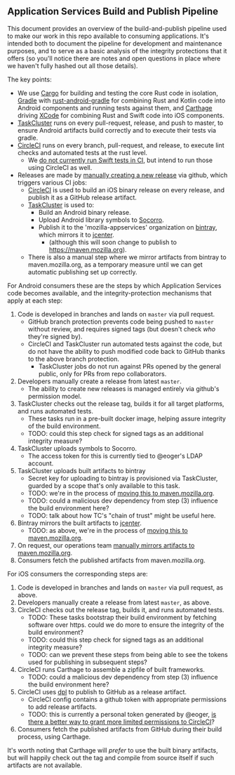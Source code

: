 ## Application Services Build and Publish Pipeline

This document provides an overview of the build-and-publish pipeline used to make our work
in this repo available to consuming applications. It's intended both to document the pipeline
for development and maintenance purposes, and to serve as a basic analysis of the integrity
protections that it offers (so you'll notice there are notes and open questions in place where
we haven't fully hashed out all those details).

The key points:

* We use [Cargo](https://github.com/rust-lang/cargo) for building and testing the core Rust code in isolation,
  [Gradle](https://gradle.org/) with [rust-android-gradle](https://github.com/mozilla/rust-android-gradle)
  for combining Rust and Kotlin code into Android components and running tests against them,
  and [Carthage](https://github.com/Carthage/Carthage) driving [XCode](../xconfig)
  for combining Rust and Swift code into iOS components.
* [TaskCluster](../automation/taskcluster/README.md) runs on every pull-request, release,
  and push to master, to ensure Android artifacts build correctly and to execute their
  tests via gradle.
* [CircleCI](../.circleci/config.yml) runs on every branch, pull-request, and release,
  to execute lint checks and automated tests at the rust level.
  * We [do not currently run Swift tests in CI](https://github.com/mozilla/application-services/issues/607),
    but intend to run those using CircleCI as well.
* Releases are made by [manually creating a new release](./howtos/cut-a-new-release.md) via github,
  which triggers various CI jobs:
    * [CircleCI](../.circleci/config.yml) is used to build an iOS binary release on every release,
      and publish it as a GitHub release artifact.
    * [TaskCluster](../automation/taskcluster/README.md) is used to:
        * Build an Android binary release.
        * Upload Android library symbols to [Socorro](https://wiki.mozilla.org/Socorro).
        * Publish it to the 'mozilla-appservices' organization on [bintray](https://bintray.com/),
          which mirrors it to [jcenter](https://bintray.com/bintray/jcenter).
           * (although this will soon change to publish to https://maven.mozilla.org).
    * There is also a manual step where we mirror artifacts from bintray to maven.mozilla.org,
      as a temporary measure until we can get automatic publishing set up correctly.

For Android consumers these are the steps by which Application Services code becomes available,
and the integrity-protection mechanisms that apply at each step:

1. Code is developed in branches and lands on `master` via pull request.
    * GitHub branch protection prevents code being pushed to `master` without review,
      and requires signed tags (but doesn't check *who* they're signed by).
    * CircleCI and TaskCluster run automated tests against the code, but do not have
      the ability to push modified code back to GitHub thanks to the above branch protection.
      * TaskCluster jobs do not run against PRs opened by the general public,
        only for PRs from repo collaborators.
2. Developers manually create a release from latest `master`.
    * The ability to create new releases is managed entirely via github's permission model.
3. TaskCluster checks out the release tag, builds it for all target platforms, and runs automated tests.
    * These tasks run in a pre-built docker image, helping assure integrity of the build environment.
    * TODO: could this step check for signed tags as an additional integrity measure?
5. TaskCluster uploads symbols to Socorro.
    * The access token for this is currently tied to @eoger's LDAP account.
5. TaskCluster uploads built artifacts to bintray
    * Secret key for uploading to bintray is provisioned via TaskCluster,
      guarded by a scope that's only available to this task.
    * TODO: we're in the process of [moving this to maven.mozilla.org](https://github.com/mozilla/application-services/issues/252).
    * TODO: could a malicious dev dependency from step (3) influence the build environment here?
    * TODO: talk about how TC's "chain of trust" might be useful here.
6. Bintray mirrors the built artifacts to [jcenter](https://bintray.com/bintray/jcenter).
    * TODO: as above, we're in the process of [moving this to maven.mozilla.org](https://github.com/mozilla/application-services/issues/252).
7. On request, our operations team [manually mirrors artifacts to maven.mozilla.org](https://bugzilla.mozilla.org/show_bug.cgi?id=1540775).
8. Consumers fetch the published artifacts from maven.mozilla.org.

For iOS consumers the corresponding steps are:

1. Code is developed in branches and lands on `master` via pull request, as above.
2. Developers manually create a release from latest `master`, as above.
3. CircleCI checks out the release tag, builds it, and runs automated tests.
    * TODO: These tasks bootstrap their build environment by fetching software over https.
      could we do more to ensure the integrity of the build environment?
    * TODO: could this step check for signed tags as an additional integrity measure?
    * TODO: can we prevent these steps from being able to see the tokens used
      for publishing in subsequent steps?
4. CircleCI runs Carthage to assemble a zipfile of built frameworks.
    * TODO: could a malicious dev dependency from step (3) influence the build environment here?
5. CircleCI uses [dpl](https://github.com/travis-ci/dpl) to publish to GitHub as a release artifact.
    * CircleCI config contains a github token with appropriate permissions to add release artifacts.
    * TODO: this is currently a personal token generated by @eoger,
      [is there a better way to grant more limited permissions to CircleCI](https://github.com/mozilla/application-services/issues/871)?
6. Consumers fetch the published artifacts from GitHub during their build process,
   using Carthage.

It's worth noting that Carthage will *prefer* to use the built binary artifacts,
but will happily check out the tag and compile from source itself if such artifacts
are not available.
